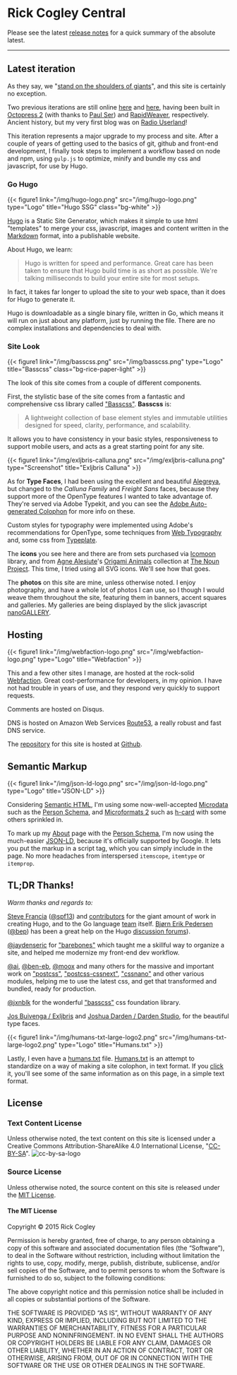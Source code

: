 # Rick Cogley Central

Please see the latest [release notes](https://github.com/RickCogley/RCC-Hugo2015/releases/tag/v2.1.0) for a quick summary of the absolute latest.

* * *

## Latest iteration

As they say, we "[stand on the shoulders of giants](https://en.wikipedia.org/wiki/Standing_on_the_shoulders_of_giants "Wikipedia article about etymology of standing on the shoulders of giants")", and this site is certainly no exception.

Two previous iterations are still online [here](http://rick3.cogley.info) and [here](http://rick2.cogley.info), having been built in [Octopress 2](http://octopress.org/) (with thanks to [Paul Ser](http://about.me/paul_ser)) and [RapidWeaver](http://www.realmacsoftware.com/rapidweaver), respectively. Ancient history, but my very first blog was on [Radio Userland](http://radio.userland.com)!

This iteration represents a major upgrade to my process and site. After a couple of years of getting used to the basics of git, github and front-end development, I finally took steps to implement a workflow based on node and npm, using ``gulp.js`` to optimize, minify and bundle my css and javascript, for use by Hugo.

### Go Hugo

{{< figure1 link="/img/hugo-logo.png" src="/img/hugo-logo.png" type="Logo" title="Hugo SSG" class="bg-white" >}}

[Hugo](http://gohugo.io) is a Static Site Generator, which makes it simple to use html "templates" to merge your css, javascript, images and content written in the [Markdown](http://daringfireball.net/projects/markdown/) format, into a publishable website.

About Hugo, we learn:

> Hugo is written for speed and performance. Great care has been taken to ensure that Hugo build time is as short as possible. We're talking milliseconds to build your entire site for most setups.

In fact, it takes far longer to upload the site to your web space, than it does for Hugo to generate it.

Hugo is downloadable as a single binary file, written in Go, which means it will run on just about any platform, just by running the file. There are no complex installations and dependencies to deal with.

### Site Look

{{< figure1 link="/img/basscss.png" src="/img/basscss.png" type="Logo" title="Basscss" class="bg-rice-paper-light" >}}

The look of this site comes from a couple of different components.

First, the stylistic base of the site comes from a fantastic and comprehensive css library called ["Basscss"](http://www.basscss.com/). **Basscss** is:

> A lightweight collection of base element styles and immutable utilities designed for speed, clarity, performance, and scalability.

It allows you to have consistency in your basic styles, responsiveness to support mobile users, and acts as a great starting point for any site.

{{< figure1 link="/img/exljbris-calluna.png" src="/img/exljbris-calluna.png" type="Screenshot" title="Exljbris Calluna" >}}

As for **Type Faces**, I had been using the excellent and beautiful [Alegreya](http://www.huertatipografica.com/about), but changed to the _Calluna Family_ and _Freight Sans_ faces, because they support more of the OpenType features I wanted to take advantage of. They're served via Adobe Typekit, and you can see the [Adobe Auto-generated Colophon](https://typekit.com/colophons/ihk8ryw) for more info on these.

Custom styles for typography were implemented using Adobe's recommendations for OpenType, some techniques from [Web Typography](http://webtypography.net) and, some css from [Typeplate](http://typeplate.com/).

The **icons** you see here and there are from sets purchased via [Icomoon](https://icomoon.io) library, and from [Agne Alesiute](https://thenounproject.com/grrrauf/)'s [Origami Animals](https://thenounproject.com/grrrauf/collection/origami-animals/) collection at [The Noun Project](https://thenounproject.com). This time, I tried using all SVG icons. We'll see how that goes.

The **photos** on this site are mine, unless otherwise noted. I enjoy photography, and have a whole lot of photos I can use, so I though I would weave them throughout the site, featuring them in banners, accent squares and galleries. My galleries are being displayed by the slick javascript [nanoGALLERY](http://nanogallery.brisbois.fr).

## Hosting

{{< figure1 link="/img/webfaction-logo.png" src="/img/webfaction-logo.png" type="Logo" title="Webfaction" >}}

This and a few other sites I manage, are hosted at the rock-solid [Webfaction](http://www.webfaction.com/?affiliate=rcogley). Great cost-performance for developers, in my opinion. I have not had trouble in years of use, and they respond very quickly to support requests.

Comments are hosted on Disqus.

DNS is hosted on Amazon Web Services [Route53](https://aws.amazon.com/route53/), a really robust and fast DNS service.

The [repository](https://github.com/RickCogley/RCC-Hugo2015) for this site is hosted at [Github](https://github.com).

## Semantic Markup

{{< figure1 link="/img/json-ld-logo.png" src="/img/json-ld-logo.png" type="Logo" title="JSON-LD" >}}

Considering [Semantic HTML](http://en.wikipedia.org/wiki/Semantic_HTML "Semantic H.T.M.L. Wikipedia article link"), I'm using some now-well-accepted [Microdata](http://schema.org "Canonical site for Microdata, Schema.org") such as the [Person Schema](http://schema.org/Person "Microdata Person Schema"), and [Microformats 2](http://microformats.org/wiki/microformats2 "V2 of Microformats, improving ease-of-use for authors and implementers") such as [h-card](http://microformats.org/wiki/h-card "Microformats 2 update to hCard") with some others sprinkled in.

To mark up my [About](/about) page with the [Person Schema](http://schema.org/Person "Microdata Person Schema"), I'm now using the much-easier [JSON-LD](http://www.w3.org/TR/json-ld/#embedding-json-ld-in-html-documents), because it's officially supported by Google. It lets you put the markup in a script tag, which you can simply include in the page. No more headaches from interspersed `itemscope`, `itemtype` or `itemprop`.

## TL;DR Thanks!

_Warm thanks and regards to:_

[Steve Francia](http://spf13.com) ([@spf13](https://github.com/spf13)) and [contributors](https://github.com/spf13/hugo/graphs/contributors) for the giant amount of work in creating Hugo, and to the Go language [team](http://golang.org/CONTRIBUTORS) itself. [Bjørn Erik Pedersen](http://bep.is) ([@bep](https://github.com/bep)) has been a great help on the Hugo [discussion forums](http://discuss.hugo.io)).

[@jaydenseric](https://github.com/jaydenseric) for ["barebones"](https://github.com/jaydenseric/Barebones) which taught me a skillful way to organize a site, and helped me modernize my front-end dev workflow.

[@ai](https://github.com/ai), [@ben-eb](https://github.com/ben-eb), [@moox](https://github.com/moox) and many others for the massive and important work on ["postcss"](https://github.com/postcss/postcss), ["postcss-cssnext"](https://github.com/MoOx/postcss-cssnext), ["cssnano"](https://github.com/ben-eb/cssnano) and other various modules, helping me to use the latest css, and get that transformed and bundled, ready for production.

[@jxnblk](https://github.com/jxnblk) for the wonderful ["basscss"](http://www.basscss.com/) css foundation library.  

[Jos Buivenga / Exljbris](https://exljbris.wordpress.com/about/) and [Joshua Darden / Darden Studio](https://www.dardenstudio.com/studio), for the beautiful type faces.

{{< figure1 link="/img/humans-txt-large-logo2.png" src="/img/humans-txt-large-logo2.png" type="Logo" title="Humans.txt" >}}

Lastly, I even have a [humans.txt](/humans.txt) file. [Humans.txt](http://humanstxt.org) is an attempt to standardize on a way of making a site colophon, in text format. If you [click](/humans.txt) it, you'll see some of the same information as on this page, in a simple text format.

## License

### Text Content License

Unless otherwise noted, the text content on this site is licensed under a Creative Commons Attribution-ShareAlike 4.0 International License, "[CC-BY-SA](http://creativecommons.org/licenses/by-sa/4.0/)".
![cc-by-sa-logo](https://i.creativecommons.org/l/by-sa/4.0/88x31.png)

### Source License

Unless otherwise noted, the source content on this site is released under the [MIT License](http://opensource.org/licenses/MIT).

#### The MIT License

Copyright © 2015 Rick Cogley

Permission is hereby granted, free of charge, to any person obtaining a copy of this software and associated documentation files (the “Software”), to deal in the Software without restriction, including without limitation the rights to use, copy, modify, merge, publish, distribute, sublicense, and/or sell copies of the Software, and to permit persons to whom the Software is furnished to do so, subject to the following conditions:

The above copyright notice and this permission notice shall be included in all copies or substantial portions of the Software.

THE SOFTWARE IS PROVIDED “AS IS”, WITHOUT WARRANTY OF ANY KIND, EXPRESS OR IMPLIED, INCLUDING BUT NOT LIMITED TO THE WARRANTIES OF MERCHANTABILITY, FITNESS FOR A PARTICULAR PURPOSE AND NONINFRINGEMENT. IN NO EVENT SHALL THE AUTHORS OR COPYRIGHT HOLDERS BE LIABLE FOR ANY CLAIM, DAMAGES OR OTHER LIABILITY, WHETHER IN AN ACTION OF CONTRACT, TORT OR OTHERWISE, ARISING FROM, OUT OF OR IN CONNECTION WITH THE SOFTWARE OR THE USE OR OTHER DEALINGS IN THE SOFTWARE.
